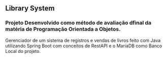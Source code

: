 ## Library System
### Projeto Desenvolvido como método de avaliação dfinal da matéria de Programação Orientada a Objetos.

Gerenciador de um sistema de registros e vendas de livros feito com Java utilizando Spring Boot com conceitos de RestAPI e o MariaDB como Banco Local do projeto.

